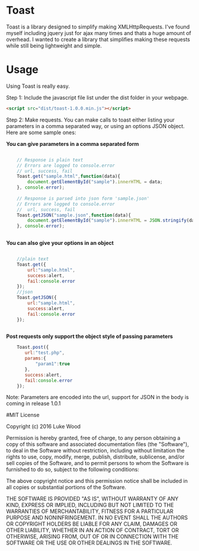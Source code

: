 # Toast
Toast is a library designed to simplify making XMLHttpRequests.  I've found myself including jquery just for ajax many times and thats a huge amount of overhead. I wanted to create a library that simplifies making these requests while still being lightweight and simple.

# Usage

Using Toast is really easy.  

Step 1:
Include the javascript file list under the dist folder in your webpage.
```html
<script src="dist/toast-1.0.0.min.js"></script>
```
Step 2:
Make requests.  You can make calls to toast either listing your parameters in a comma separated way, or using an options JSON object.  Here are some sample ones:

**You can give parameters in a comma separated form**
```javascript

    // Response is plain text
    // Errors are logged to console.error
    // url, success, fail
    Toast.get("sample.html",function(data){
        document.getElementById("sample").innerHTML = data;
    }, console.error);
    
    // Response is parsed into json form 'sample.json'
    // Errors are logged to console.error
    //  url, success, fail
    Toast.getJSON("sample.json",function(data){
        document.getElementById("sample").innerHTML = JSON.stringify(data);
    }, console.error);
    
```
**You can also give your options in an object**
```javascript

    //plain text
    Toast.get({
        url:"sample.html",
        success:alert,
        fail:console.error
    });
    //json
    Toast.getJSON({
        url:"sample.html",
        success:alert,
        fail:console.error
    });
    
```
**Post requests only support the object style of passing parameters**
```javascript
    Toast.post({
       url:"test.php",
       params:{
           "param1":true
       },
       success:alert,
       fail:console.error
    });
```
Note:  Parameters are encoded into the url, support for JSON in the body is coming in release 1.0.1

#MIT License

Copyright (c) 2016 Luke Wood

Permission is hereby granted, free of charge, to any person obtaining a copy of this software and associated documentation files (the "Software"), to deal in the Software without restriction, including without limitation the rights to use, copy, modify, merge, publish, distribute, sublicense, and/or sell copies of the Software, and to permit persons to whom the Software is furnished to do so, subject to the following conditions:

The above copyright notice and this permission notice shall be included in all copies or substantial portions of the Software.

THE SOFTWARE IS PROVIDED "AS IS", WITHOUT WARRANTY OF ANY KIND, EXPRESS OR IMPLIED, INCLUDING BUT NOT LIMITED TO THE WARRANTIES OF MERCHANTABILITY, FITNESS FOR A PARTICULAR PURPOSE AND NONINFRINGEMENT. IN NO EVENT SHALL THE AUTHORS OR COPYRIGHT HOLDERS BE LIABLE FOR ANY CLAIM, DAMAGES OR OTHER LIABILITY, WHETHER IN AN ACTION OF CONTRACT, TORT OR OTHERWISE, ARISING FROM, OUT OF OR IN CONNECTION WITH THE SOFTWARE OR THE USE OR OTHER DEALINGS IN THE SOFTWARE.
